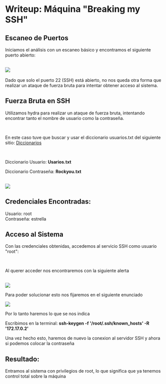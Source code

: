 # Writeup: Máquina "Breaking my SSH"
<h2><b></b>Escaneo de Puertos</b></h2>
<p>Iniciamos el análisis con un escaneo básico y encontramos el siguiente puerto abierto:</p>
<br>
<img src="https://github.com/user-attachments/assets/d3b87d33-b151-4ac0-94a1-64f571d2b06d">
<br>
<br>
Dado que solo el puerto 22 (SSH) está abierto, no nos queda otra forma que realizar un ataque de fuerza bruta para intentar obtener acceso al sistema.
<br>
<h2>Fuerza Bruta en SSH</h2>
<p>Utilizamos hydra para realizar un ataque de fuerza bruta, intentando encontrar tanto el nombre de usuario como la contraseña.</p>
<br>
<p>En este caso tuve que buscar y usar el diccionario usuarios.txt del siguiente sitio: <a href="https://github.com/hackingyseguridad/diccionarios">Diccionarios</a></p>
<br>
<p>Diccionario Usuario: <b>Usarios.txt</b></p>
<p>Diccionario Contraseña: <b>Rockyou.txt</b></p>
<br>
<img src="https://github.com/user-attachments/assets/88e9b8bf-19bb-4c14-b10c-589ca3354290">
<br>
<h2><b></b>Credenciales Encontradas:</b></h2>
<p>Usuario: root
  <br>
Contraseña: estrella</p>
<h2><b></b>Acceso al Sistema</b></h2>
<p>Con las credenciales obtenidas, accedemos al servicio SSH como usuario  "root":</p>
<br>
<p>Al querer acceder nos encontraremos con la siguiente alerta</p>
<br>
<img src="https://github.com/user-attachments/assets/53c5ab8f-f13f-4dc1-bad7-231578e5ee7d">
<br>
<p>Para poder solucionar esto nos fijaremos en el siguiente enunciado</p>
<img src="https://github.com/user-attachments/assets/93b42d8c-0032-46b1-bdd7-5a109d034e89">
<br>
<p>Por lo tanto haremos lo que se nos indica</p>

<p>Escribimos en la terminal: <b> ssh-keygen -f '/root/.ssh/known_hosts' -R '172.17.0.2' </b> </p>

<p>Una vez hecho esto, haremos de nuevo la conexion al servidor SSH y ahora si podemos colocar la contraseña</p>
<h2>Resultado:</h2>
<p>Entramos al sistema con privilegios de root, lo que significa que ya tenemos control total sobre la máquina</p>
